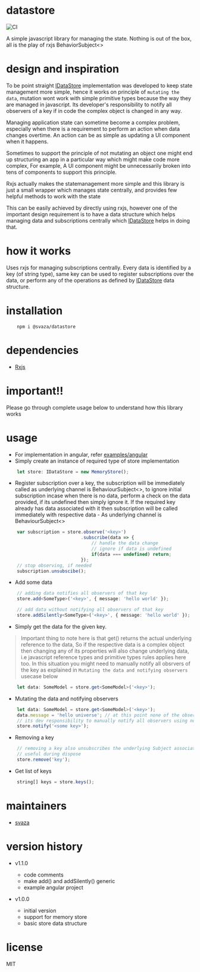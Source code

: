 # datastore
![CI](https://github.com/svaza/datastore/workflows/CI/badge.svg?branch=master)

A simple javascript library for managing the state.
Nothing is out of the box, all is the play of rxjs BehaviorSubject<>

# design and inspiration
To be point straight [IDataStore](https://github.com/svaza/datastore/blob/master/src/data-store.ts) implementation was developed to keep state management more simple, hence it works on principle of `mutating the data`, mutation wont work with simple primitive types because the way they are managed in javascript. Its  developer's responsibility to notify all observers of a key if in code the complex object is changed in any way.

Managing application state can sometime become a complex problem, especially when there is a requirement to perform an action when data changes overtime. An action can be as simple as updating a UI component when it happens.


Sometimes to support the principle of not mutating an object one might end up structuring an app in a particular way which might make code more complex, For example, A UI component might be unnecessarily broken into tens of components to support this principle.

Rxjs actually makes the statemanagement more simple and this library is just a small wrapper which manages state centrally, and provides few helpful methods to work with the state

This can be easily achieved by directly using rxjs, however one of the important design requirement is to have a data structure which helps managing data and subscriptions centrally which [IDataStore](https://github.com/svaza/datastore/blob/master/src/data-store.ts) helps in doing that.


# how it works
Uses rxjs for managing subscriptions centrally. Every data is identified by a key (of string type), same key can be used to register subscriptions over the data, or perform any of the operations as defined by [IDataStore](https://github.com/svaza/datastore/blob/master/src/data-store.ts) data structure.

# installation
```
    npm i @svaza/datastore
```

# dependencies
- [Rxjs](https://github.com/ReactiveX/rxjs)

# important!!
Please go through complete usage below to understand how this library works

# usage
- For implementation in angular, refer [examples/angular](https://github.com/svaza/datastore/tree/master/examples/angular)
- Simply create an instance of required type of store implementation
``` typescript
    let store: IDataStore = new MemoryStore();
```


- Register subscription over a key, the subscription will be immediately called as underlying channel is BehaviourSubject<>, to ignore initial subscription incase when there is no data, perform a check on the data provided, if its undefined then simply ignore it.
If the required key already has data associated with it then subscription will be called immediately with respective data - As underlying channel is BehaviourSubject<>
``` typescript
    var subscription = store.observe('<key>')
                            .subscribe(data => {
                                // handle the data change
                                // ignore if data is undefined
                                if(data === undefined) return;
                            });
    // stop observing, if needed
    subscription.unsubscibe();
```


- Add some data
``` typescript
    // adding data notifies all observers of that key
    store.add<SomeType>('<key>', { message: 'hello world' });

    // add data without notifying all observers of that key
    store.addSilently<SomeType>('<key>', { message: 'hello world' });
```

- Simply get the data for the given key. 
> Important thing to note here is that get() returns the actual underlying reference to the data, So if the respective data is a complex object then changing any of its properties will also change underlying data, i.e javascript reference types and primitive types rules applies here too. 
In this situation you might need to manually notify all obsrvers of the key as explained in `Mutating the data and notifying observers` usecase below

``` typescript
    let data: SomeModel = store.get<SomeModel>('<key>');
```

- Mutating the data and notifying observers
``` typescript
    let data: SomeModel = store.get<SomeModel>('<key>');
    data.message = 'hello universe'; // at this point none of the observers will be notified
    // its dev responsibility to manually notify all observers using notify()
    store.notify('<some key>');
```

- Removing a key
``` typescript
    // removing a key also unsubscribes the underlying Subject associated with that key, Once key is removed, all underlying observers becomes stale and adding data under same key again will have no effect
    // useful during dispose
    store.remove('key');
```

- Get list of keys
``` typescript
    string[] keys = store.keys();
```

# maintainers
- [svaza](https://github.com/svaza)


# version history
- v1.1.0
    - code comments
    - make add() and addSilently() generic
    - example angular project

- v1.0.0
    - initial version
    - support for memory store
    - basic store data structure


# license
MIT